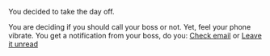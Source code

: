 You decided to take the day off.

You are deciding if you should call your boss or not. Yet, feel your phone vibrate.
You get a notification from your boss, do you:
[Check email](your-boss-emails-you.md)
or
[Leave it unread](you-sleep-for-the-whole-day.md)
